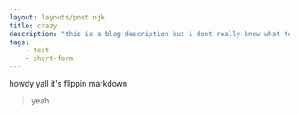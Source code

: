 ```yaml
---
layout: layouts/post.njk
title: crazy
description: "this is a blog description but i dont really know what to write"
tags:
    - test
    - short-form
---
```


howdy yall it's flippin markdown
> yeah